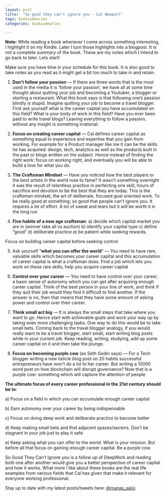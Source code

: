 ```yaml
---
layout: post
title:  "So good they can't ignore you - Cal Newport"
tags: booksummaries
categories: booksummaries

---
```


**Note:** While reading a book whenever I come across something interesting, I highlight it on my Kindle. Later I turn those highlights into a blogpost. It is not a complete summary of the book. These are my notes which I intend to go back to later. Lets start!

Make sure you have time in your schedule for this book. It is also good to take notes as you read as it might get a bit too much to take in and retain.


1. **Don’t follow your passion** — If there are three words that is the most used in the media it is ‘follow your passion’, we have all at some time thought about quitting your job and becoming a Youtuber, a blogger or starting a restaurant. What this book says is that following one’s passion blindly is stupid. Imagine quitting your job to become a travel blogger. First ask yourself what is the career capital you have accumulated on this field? What is your body of work in this field? Have you ever been paid to write travel blogs? Leaving everything to follow a passion, without any insight is something irrational.

2. **Focus on creating career capital** — Cal defines career capital as something equal to experience and expertise that you gain from working. For example for a Product manager like me it can be the skills he has acquired: design, tech, analytics as well as the products built in the past or blogs written on the subject. Hence instead of finding the right work: focus on working right, and eventually you will be able to build a love for what you do.

3. **The Craftsman Mindset** — Have you noticed how the best players or the best artists in the world rose to fame? It wasn’t something overnight it was the result of relentless practice in perfecting one skill, hours of sacrifice and devotion to be the best that they are today. This is the craftsman mindset, the art of deliberate, focused goal oriented work. To be really good at something; so good that people can’t ignore you. It requires a lot of effort. A lot of sweat and tears but it will be worth it in the long run

4. **Five habits of a new age craftsman**:
a) decide which capital market you are in (winner take all vs auction)
b) identify your capital type
c) define “good”
d) deliberate practice
e) be patient while seeking rewards.

Focus on building career capital before seeking control

5. Ask yourself “**what you can offer the world**” — You need to have rare, valuable skills which becomes your career capital and this accumulation of career capital is what a craftsman does. Find a job which lets you work on these rare skills, help you acquire career capital

6. **Control over your career** — You need to have control over your career, a basic sense of autonomy which you can get after acquiring enough career capital. Think of the best person in your line of work, and think if they quit their job would they find it difficult to find another. If the answer is no, then that means that they have some amount of asking power and control over their career.

7. **Think small act big** — It is always the small steps that take where you want to go. Hence start with achievable goals and work your way up by taking even more challenging tasks. One way to do this would be to take small bets. Coming back to the travel blogger analogy, if you would really want to be a travel blogger, start small, start writing blog posts while in your current job. Keep reading, writing, studying, add up some career capital on it and then take the plunge.

8. **Focus on becoming purple cow** (as Seth Godin says) — For a Tech blogger writing a new listicle blog post on 20 habits successful entrepreneurs have won’t do a lot to her career. But writing a 10000 word post on how blockchain will disrupt governance? Now that is a purple cow: something which will capture the attention of people

**The ultimate focus of every career professional in the 21st century should be to**:

a) Focus on a field in which you can accumulate enough career capital

b) Earn autonomy over your career by being indispensable

c) Focus on doing deep work and deliberate practice to become better

d) Keep making small bets and find adjacent spaces/sectors. Don’t be stagnant in your job just to play it safe

e) Keep asking what you can offer to the world. What is your mission. But before all that focus on gaining enough career capital. Be a purple cow.

So Good They Can’t Ignore you is a follow up of DeepWork and reading both one after another would give you a better perspective of career capital and how it works. What more I like about these books are the real life examples from various fields that Cal has given that make it relevant for everyone working professional.

Stay up to date with my latest posts/tweets here: [@manas_saloi](http://twitter.com/manas_saloi)
